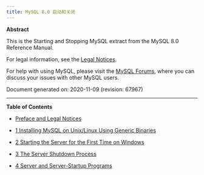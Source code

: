 ```yaml
---
title: MySQL 8.0 启动和关闭
---
```


**Abstract**

This is the Starting and Stopping MySQL extract from the MySQL 8.0 Reference Manual.

For legal information, see the [Legal Notices](https://dev.mysql.com/doc/mysql-startstop-excerpt/8.0/en/preface.html#legalnotice).

For help with using MySQL, please visit the [MySQL Forums](http://forums.mysql.com/), where you can discuss your issues with other MySQL users.

Document generated on: 2020-11-09 (revision: 67967)

---

**Table of Contents**

- [Preface and Legal Notices](https://dev.mysql.com/doc/mysql-startstop-excerpt/8.0/en/preface.html)

- [1 Installing MySQL on Unix/Linux Using Generic Binaries](https://dev.mysql.com/doc/mysql-startstop-excerpt/8.0/en/binary-installation.html)

- [2 Starting the Server for the First Time on Windows](https://dev.mysql.com/doc/mysql-startstop-excerpt/8.0/en/windows-server-first-start.html)

- [3 The Server Shutdown Process](https://dev.mysql.com/doc/mysql-startstop-excerpt/8.0/en/server-shutdown.html)

- [4 Server and Server-Startup Programs](https://dev.mysql.com/doc/mysql-startstop-excerpt/8.0/en/programs-server.html)
